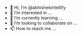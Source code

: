 - 👋 Hi, I’m @abhishekintellify
- 👀 I’m interested in ...
- 🌱 I’m currently learning ...
- 💞️ I’m looking to collaborate on ...
- 📫 How to reach me ...

<!---
abhishekintellify/abhishekintellify is a ✨ special ✨ repository because its `README.md` (this file) appears on your GitHub profile.
You can click the Preview link to take a look at your changes.
--->
